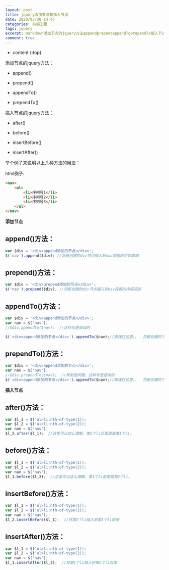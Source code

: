 ```yaml
---
layout: post
title: jquery添加节点和插入节点
date: 2020/05/30 14:47
categories: 前端工程
tags: jquery
excerpt: markdown添加节点的jquery方法appendprependappendToprependTo插入节点的jquery方法afterbeforeinsertBeforeinsertAfter举个例子来说明以上几种方法的用法html例子htmlnavulli序列号1lili序列号2lili序列号3liulnav添加节点append方法javascriptvardivdivappend添加的节点
comment: true
---
```


* content
{:top}

<!--markdown-->添加节点的jquery方法：- append()- prepend()- appendTo() - prependTo()插入节点的jquery方法：- after() - before() - insertBefore() - insertAfter()举个例子来说明以上几种方法的用法：html例子:```html<nav>    <ul>        <li>序列号1</li>        <li>序列号2</li>        <li>序列号3</li>    </ul></nav>```**添加节点**## append()方法：```javascriptvar $div = '<div>append添加的节点</div>';$('nav').append($div); //将新创建的div节点插入到nav容器的内容底部```## prepend()方法：```javascriptvar $div = '<div>prepend添加的节点</div>';$('nav').prepend($div); //将新创建的div节点插入到nav容器的内容顶部```## appendTo()方法：```javascriptvar $div = '<div>append添加的节点</div>';var nav = $('nav');//$div.appendTo($nav);  //这样写是错误的$('<div>append添加的节点</div>').appendTo($nav);//真理在这里。。  将新创建的节点添加到nav的内容后面```## prependTo()方法：```javascriptvar $div = '<div>append添加的节点</div>';var nav = $('nav');//$div.prependTo($nav);  //和前面同理，这样写是错误的 $('<div>append添加的节点</div>').appendTo($nav);//真理在这里。。  将新创建的节点添加到nav的内容的前面```**插入节点**## after()方法：```javascriptvar $l_1 = $('ul>li:nth-of-type(1));var $l_2 = $('ul>li:nth-of-type(2)); var nav = $('nav');$l_2.after($l_1);  //这里可以这么理解，第2个li后面跟着第1个li。```## before()方法：```javascriptvar $l_1 = $('ul>li:nth-of-type(1));var $l_2 = $('ul>li:nth-of-type(2)); var nav = $('nav');$l_1.before($l_2);  //这里可以这么理解，第1个li前面是第2个li。```## insertBefore()方法：```javascriptvar $l_1 = $('ul>li:nth-of-type(1));var $l_2 = $('ul>li:nth-of-type(2)); var nav = $('nav');$l_2.insertBefore($l_1);  //将第2个li插入到第1个li前面```## insertAfter()方法：```javascriptvar $l_1 = $('ul>li:nth-of-type(1));var $l_2 = $('ul>li:nth-of-type(2)); var nav = $('nav');$l_1.insertAfter($l_2);  //将第1个li插入到第2个li后面```
    